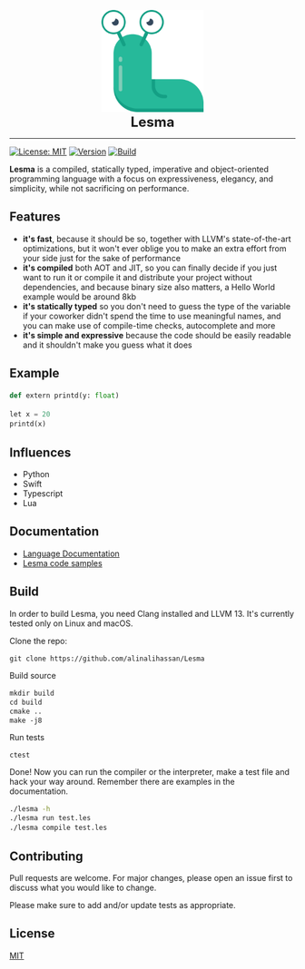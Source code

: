 <p align="center">
<img src="docs/img/logo.svg" height="180px" style="height: 180px" alt="Lesma Programming Language" title="Lesma Programming Language">
<br><b style="font-size: 24px;">Lesma</b>
</p>

___
[![License: MIT](https://img.shields.io/badge/License-MIT-brightgreen.svg)](https://github.com/alinalihassan/Lesma/blob/main/LICENSE)
[![Version](https://img.shields.io/badge/version-0.1.0-brightgreen.svg)](https://github.com/alinalihassan/Lesma/blob/main/LICENSE)
[![Build](https://img.shields.io/github/workflow/status/alinalihassan/Lesma/Build)](https://github.com/alinalihassan/Lesma/actions/workflows/build.yaml)

**Lesma** is a compiled, statically typed, imperative and object-oriented programming language with a focus on expressiveness, elegancy, and simplicity, while not sacrificing on performance.

## Features
- **it's fast**, because it should be so, together with LLVM's state-of-the-art optimizations, but it won't ever oblige you to make an extra effort from your side just for the sake of performance
- **it's compiled** both AOT and JIT, so you can finally decide if you just want to run it or compile it and distribute your project without dependencies, and because binary size also matters, a Hello World example would be around 8kb
- **it's statically typed** so you don't need to guess the type of the variable if your coworker didn't spend the time to use meaningful names, and you can make use of compile-time checks, autocomplete and more
- **it's simple and expressive** because the code should be easily readable and it shouldn't make you guess what it does

## Example

```python
def extern printd(y: float)

let x = 20
printd(x)
```

## Influences
- Python
- Swift
- Typescript
- Lua

## Documentation

- [Language Documentation](https://alinalihassan.github.io/Lesma)
- [Lesma code samples](https://alinalihassan.github.io/Lesma/examples/)

## Build

In order to build Lesma, you need Clang installed and LLVM 13. It's currently tested only on Linux and macOS.

Clone the repo:
```shell
git clone https://github.com/alinalihassan/Lesma
```

Build source
```shell
mkdir build
cd build
cmake ..
make -j8
```

Run tests
```shell
ctest
```

Done! Now you can run the compiler or the interpreter, make a test file and hack your way around. 
Remember there are examples in the documentation.
```bash
./lesma -h
./lesma run test.les
./lesma compile test.les
```

## Contributing
Pull requests are welcome. For major changes, please open an issue first to discuss what you would like to change.

Please make sure to add and/or update tests as appropriate.

## License
[MIT](https://choosealicense.com/licenses/mit/)